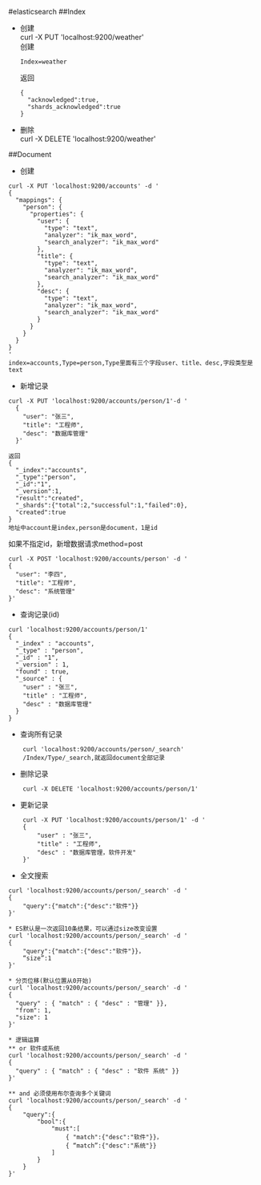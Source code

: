 #elasticsearch
##Index
- 创建   
    curl -X PUT 'localhost:9200/weather'        
    创建  
    ```
    Index=weather 
    ```          
    返回      
    ```
    {
      "acknowledged":true,
      "shards_acknowledged":true
    }
    ```
    
             
- 删除   
    curl -X DELETE 'localhost:9200/weather' 
    
##Document
- 创建
```
curl -X PUT 'localhost:9200/accounts' -d '
{
  "mappings": {
    "person": {
      "properties": {
        "user": {
          "type": "text",
          "analyzer": "ik_max_word",
          "search_analyzer": "ik_max_word"
        },
        "title": {
          "type": "text",
          "analyzer": "ik_max_word",
          "search_analyzer": "ik_max_word"
        },
        "desc": {
          "type": "text",
          "analyzer": "ik_max_word",
          "search_analyzer": "ik_max_word"
        }
      }
    }
  }
}
'
index=accounts,Type=person,Type里面有三个字段user、title、desc,字段类型是text
```

- 新增记录          
```
curl -X PUT 'localhost:9200/accounts/person/1'-d '
  {
    "user": "张三",
    "title": "工程师",
    "desc": "数据库管理"
  }' 

返回
{
  "_index":"accounts",
  "_type":"person",
  "_id":"1",
  "_version":1,
  "result":"created",
  "_shards":{"total":2,"successful":1,"failed":0},
  "created":true
}
地址中account是index,person是document，1是id
```         

如果不指定id，新增数据请求method=post
```
curl -X POST 'localhost:9200/accounts/person' -d '
{
  "user": "李四",
  "title": "工程师",
  "desc": "系统管理"
}'
```

- 查询记录(id)          
```
curl 'localhost:9200/accounts/person/1'
{
  "_index" : "accounts",
  "_type" : "person",
  "_id" : "1",
  "_version" : 1,
  "found" : true,
  "_source" : {
    "user" : "张三",
    "title" : "工程师",
    "desc" : "数据库管理"
  }
}

```

- 查询所有记录
```
    curl 'localhost:9200/accounts/person/_search'               
    /Index/Type/_search,就返回document全部记录
```

- 删除记录          

```
    curl -X DELETE 'localhost:9200/accounts/person/1'
```
- 更新记录
```
    curl -X PUT 'localhost:9200/accounts/person/1' -d '
    {
        "user" : "张三",
        "title" : "工程师",
        "desc" : "数据库管理，软件开发"
    }'
```
- 全文搜索
```
curl 'localhost:9200/accounts/person/_search' -d '
{
    "query":{"match":{"desc":"软件"}}
}'

* ES默认是一次返回10条结果，可以通过size改变设置
curl 'localhost:9200/accounts/person/_search' -d '
{
    "query":{"match":{"desc":"软件"}}，
    “size”:1
}'

* 分页位移(默认位置从0开始)
curl 'localhost:9200/accounts/person/_search' -d '
{
  "query" : { "match" : { "desc" : "管理" }},
  "from": 1,
  "size": 1
}'

* 逻辑运算
** or 软件或系统
curl 'localhost:9200/accounts/person/_search' -d '
{
  "query" : { "match" : { "desc" : "软件 系统" }}
}'

** and 必须使用布尔查询多个关键词
curl 'localhost:9200/accounts/person/_search' -d '
{
    "query":{
        "bool":{
            "must":[
                { "match":{"desc":"软件"}}，
                { “match”:{"desc":"系统"}}
            ]
        }
    }
}'

```


    

    
    

        

      
 

 
